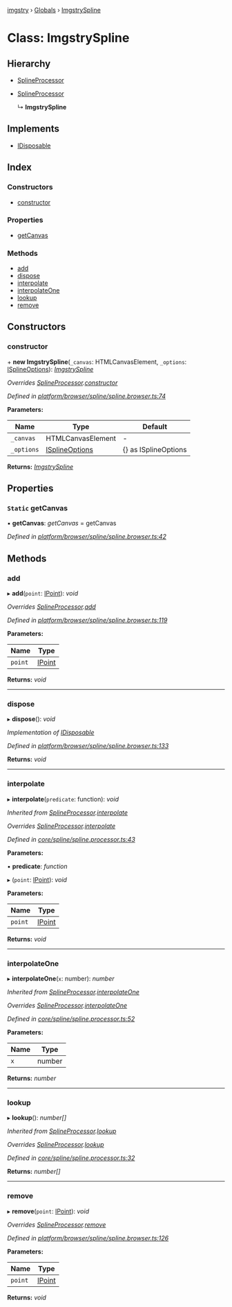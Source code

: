 [imgstry](../README.md) › [Globals](../globals.md) › [ImgstrySpline](imgstryspline.md)

# Class: ImgstrySpline

## Hierarchy

* [SplineProcessor](splineprocessor.md)

* [SplineProcessor](splineprocessor.md)

  ↳ **ImgstrySpline**

## Implements

* [IDisposable](../interfaces/idisposable.md)

## Index

### Constructors

* [constructor](imgstryspline.md#constructor)

### Properties

* [getCanvas](imgstryspline.md#static-getcanvas)

### Methods

* [add](imgstryspline.md#add)
* [dispose](imgstryspline.md#dispose)
* [interpolate](imgstryspline.md#interpolate)
* [interpolateOne](imgstryspline.md#interpolateone)
* [lookup](imgstryspline.md#lookup)
* [remove](imgstryspline.md#remove)

## Constructors

###  constructor

\+ **new ImgstrySpline**(`_canvas`: HTMLCanvasElement, `_options`: [ISplineOptions](../interfaces/isplineoptions.md)): *[ImgstrySpline](imgstryspline.md)*

*Overrides [SplineProcessor](splineprocessor.md).[constructor](splineprocessor.md#constructor)*

*Defined in [platform/browser/spline/spline.browser.ts:74](https://github.com/visual-cortex/imgstry/blob/master/source/platform/browser/spline/spline.browser.ts#L74)*

**Parameters:**

Name | Type | Default |
------ | ------ | ------ |
`_canvas` | HTMLCanvasElement | - |
`_options` | [ISplineOptions](../interfaces/isplineoptions.md) | {} as ISplineOptions |

**Returns:** *[ImgstrySpline](imgstryspline.md)*

## Properties

### `Static` getCanvas

▪ **getCanvas**: *getCanvas* = getCanvas

*Defined in [platform/browser/spline/spline.browser.ts:42](https://github.com/visual-cortex/imgstry/blob/master/source/platform/browser/spline/spline.browser.ts#L42)*

## Methods

###  add

▸ **add**(`point`: [IPoint](../interfaces/ipoint.md)): *void*

*Overrides [SplineProcessor](splineprocessor.md).[add](splineprocessor.md#add)*

*Defined in [platform/browser/spline/spline.browser.ts:119](https://github.com/visual-cortex/imgstry/blob/master/source/platform/browser/spline/spline.browser.ts#L119)*

**Parameters:**

Name | Type |
------ | ------ |
`point` | [IPoint](../interfaces/ipoint.md) |

**Returns:** *void*

___

###  dispose

▸ **dispose**(): *void*

*Implementation of [IDisposable](../interfaces/idisposable.md)*

*Defined in [platform/browser/spline/spline.browser.ts:133](https://github.com/visual-cortex/imgstry/blob/master/source/platform/browser/spline/spline.browser.ts#L133)*

**Returns:** *void*

___

###  interpolate

▸ **interpolate**(`predicate`: function): *void*

*Inherited from [SplineProcessor](splineprocessor.md).[interpolate](splineprocessor.md#interpolate)*

*Overrides [SplineProcessor](splineprocessor.md).[interpolate](splineprocessor.md#interpolate)*

*Defined in [core/spline/spline.processor.ts:43](https://github.com/visual-cortex/imgstry/blob/master/source/core/spline/spline.processor.ts#L43)*

**Parameters:**

▪ **predicate**: *function*

▸ (`point`: [IPoint](../interfaces/ipoint.md)): *void*

**Parameters:**

Name | Type |
------ | ------ |
`point` | [IPoint](../interfaces/ipoint.md) |

**Returns:** *void*

___

###  interpolateOne

▸ **interpolateOne**(`x`: number): *number*

*Inherited from [SplineProcessor](splineprocessor.md).[interpolateOne](splineprocessor.md#interpolateone)*

*Overrides [SplineProcessor](splineprocessor.md).[interpolateOne](splineprocessor.md#interpolateone)*

*Defined in [core/spline/spline.processor.ts:52](https://github.com/visual-cortex/imgstry/blob/master/source/core/spline/spline.processor.ts#L52)*

**Parameters:**

Name | Type |
------ | ------ |
`x` | number |

**Returns:** *number*

___

###  lookup

▸ **lookup**(): *number[]*

*Inherited from [SplineProcessor](splineprocessor.md).[lookup](splineprocessor.md#lookup)*

*Overrides [SplineProcessor](splineprocessor.md).[lookup](splineprocessor.md#lookup)*

*Defined in [core/spline/spline.processor.ts:32](https://github.com/visual-cortex/imgstry/blob/master/source/core/spline/spline.processor.ts#L32)*

**Returns:** *number[]*

___

###  remove

▸ **remove**(`point`: [IPoint](../interfaces/ipoint.md)): *void*

*Overrides [SplineProcessor](splineprocessor.md).[remove](splineprocessor.md#remove)*

*Defined in [platform/browser/spline/spline.browser.ts:126](https://github.com/visual-cortex/imgstry/blob/master/source/platform/browser/spline/spline.browser.ts#L126)*

**Parameters:**

Name | Type |
------ | ------ |
`point` | [IPoint](../interfaces/ipoint.md) |

**Returns:** *void*

